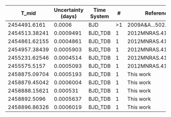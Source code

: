 |T_mid        |Uncertainty (days)|Time System|#  |Reference                             |
|-------------|------------------|-----------|---|--------------------------------------|
|2454491.6161 |0.0006            |BJD        |>1 |2009A&A...502..391S                   |
|2454513.38241|0.0009491         |BJD_TDB    |1  |2012MNRAS.419.1248B                   |
|2454861.62155|0.0004861         |BJD_TDB    |1  |2012MNRAS.419.1248B                   |
|2454957.38439|0.0005903         |BJD_TDB    |1  |2012MNRAS.419.1248B                   |
|2455231.62546|0.0004514         |BJD_TDB    |1  |2012MNRAS.419.1248B                   |
|2455575.5157 |0.0005093         |BJD_TDB    |1  |2012MNRAS.419.1248B                   |
|2458875.09704|0.0005193         |BJD_TDB    |1  |This work                             |
|2458879.45042|0.0006004         |BJD_TDB    |1  |This work                             |
|2458888.15621|0.000531          |BJD_TDB    |1  |This work                             |
|2458892.5096 |0.0005637         |BJD_TDB    |1  |This work                             |
|2458896.86326|0.0006019         |BJD_TDB    |1  |This work                             |
